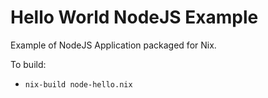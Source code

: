 # Hello World NodeJS Example

Example of NodeJS Application packaged for Nix.

To build:

* `nix-build node-hello.nix`
